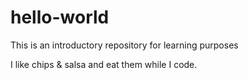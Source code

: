 # hello-world
This is an introductory repository for learning purposes

I like chips & salsa and eat them while I code.
